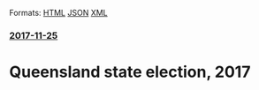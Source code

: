 
Formats: [HTML](/news/2017/11/25/queensland-state-election-2017.html)  [JSON](/news/2017/11/25/queensland-state-election-2017.json)  [XML](/news/2017/11/25/queensland-state-election-2017.xml)  

### [2017-11-25](/news/2017/11/25/index.md)

# Queensland state election, 2017



